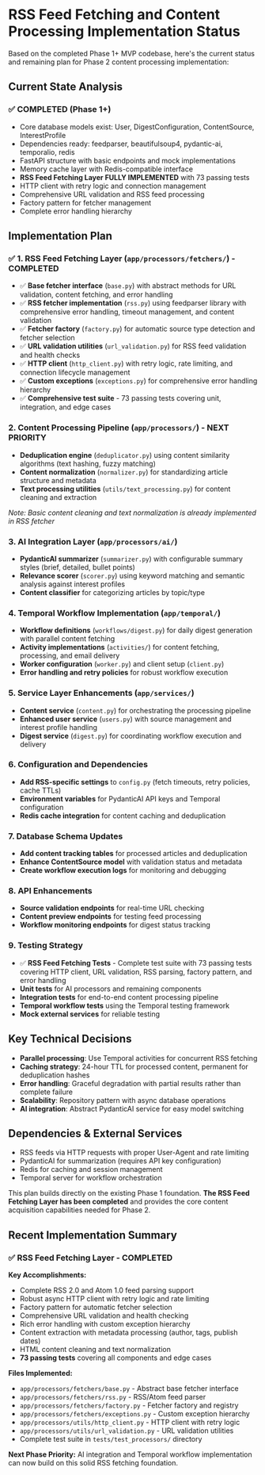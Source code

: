 # RSS Feed Fetching and Content Processing Implementation Status

Based on the completed Phase 1+ MVP codebase, here's the current status and remaining plan for Phase 2 content processing implementation:

## Current State Analysis

### ✅ COMPLETED (Phase 1+)
- Core database models exist: User, DigestConfiguration, ContentSource, InterestProfile
- Dependencies ready: feedparser, beautifulsoup4, pydantic-ai, temporalio, redis
- FastAPI structure with basic endpoints and mock implementations
- Memory cache layer with Redis-compatible interface
- **RSS Feed Fetching Layer FULLY IMPLEMENTED** with 73 passing tests
- HTTP client with retry logic and connection management
- Comprehensive URL validation and RSS feed processing
- Factory pattern for fetcher management
- Complete error handling hierarchy

## Implementation Plan

### ✅ 1. RSS Feed Fetching Layer (`app/processors/fetchers/`) - **COMPLETED**
- ✅ **Base fetcher interface** (`base.py`) with abstract methods for URL validation, content fetching, and error handling
- ✅ **RSS fetcher implementation** (`rss.py`) using feedparser library with comprehensive error handling, timeout management, and content validation
- ✅ **Fetcher factory** (`factory.py`) for automatic source type detection and fetcher selection
- ✅ **URL validation utilities** (`url_validation.py`) for RSS feed validation and health checks
- ✅ **HTTP client** (`http_client.py`) with retry logic, rate limiting, and connection lifecycle management
- ✅ **Custom exceptions** (`exceptions.py`) for comprehensive error handling hierarchy
- ✅ **Comprehensive test suite** - 73 passing tests covering unit, integration, and edge cases

### 2. Content Processing Pipeline (`app/processors/`) - **NEXT PRIORITY**
- **Deduplication engine** (`deduplicator.py`) using content similarity algorithms (text hashing, fuzzy matching)
- **Content normalization** (`normalizer.py`) for standardizing article structure and metadata
- **Text processing utilities** (`utils/text_processing.py`) for content cleaning and extraction

*Note: Basic content cleaning and text normalization is already implemented in RSS fetcher*

### 3. AI Integration Layer (`app/processors/ai/`)
- **PydanticAI summarizer** (`summarizer.py`) with configurable summary styles (brief, detailed, bullet points)
- **Relevance scorer** (`scorer.py`) using keyword matching and semantic analysis against interest profiles
- **Content classifier** for categorizing articles by topic/type

### 4. Temporal Workflow Implementation (`app/temporal/`)
- **Workflow definitions** (`workflows/digest.py`) for daily digest generation with parallel content fetching
- **Activity implementations** (`activities/`) for content fetching, processing, and email delivery
- **Worker configuration** (`worker.py`) and client setup (`client.py`)
- **Error handling and retry policies** for robust workflow execution

### 5. Service Layer Enhancements (`app/services/`)
- **Content service** (`content.py`) for orchestrating the processing pipeline
- **Enhanced user service** (`users.py`) with source management and interest profile handling
- **Digest service** (`digest.py`) for coordinating workflow execution and delivery

### 6. Configuration and Dependencies
- **Add RSS-specific settings** to `config.py` (fetch timeouts, retry policies, cache TTLs)
- **Environment variables** for PydanticAI API keys and Temporal configuration
- **Redis cache integration** for content caching and deduplication

### 7. Database Schema Updates
- **Add content tracking tables** for processed articles and deduplication
- **Enhance ContentSource model** with validation status and metadata
- **Create workflow execution logs** for monitoring and debugging

### 8. API Enhancements
- **Source validation endpoints** for real-time URL checking
- **Content preview endpoints** for testing feed processing
- **Workflow monitoring endpoints** for digest status tracking

### 9. Testing Strategy
- ✅ **RSS Feed Fetching Tests** - Complete test suite with 73 passing tests covering HTTP client, URL validation, RSS parsing, factory pattern, and error handling
- **Unit tests** for AI processors and remaining components
- **Integration tests** for end-to-end content processing pipeline
- **Temporal workflow tests** using the Temporal testing framework
- **Mock external services** for reliable testing

## Key Technical Decisions
- **Parallel processing**: Use Temporal activities for concurrent RSS fetching
- **Caching strategy**: 24-hour TTL for processed content, permanent for deduplication hashes
- **Error handling**: Graceful degradation with partial results rather than complete failure
- **Scalability**: Repository pattern with async database operations
- **AI integration**: Abstract PydanticAI service for easy model switching

## Dependencies & External Services
- RSS feeds via HTTP requests with proper User-Agent and rate limiting
- PydanticAI for summarization (requires API key configuration)
- Redis for caching and session management
- Temporal server for workflow orchestration

This plan builds directly on the existing Phase 1 foundation. **The RSS Feed Fetching Layer has been completed** and provides the core content acquisition capabilities needed for Phase 2.

## Recent Implementation Summary

### ✅ RSS Feed Fetching Layer - COMPLETED

**Key Accomplishments:**
- Complete RSS 2.0 and Atom 1.0 feed parsing support
- Robust async HTTP client with retry logic and rate limiting
- Factory pattern for automatic fetcher selection
- Comprehensive URL validation and health checking
- Rich error handling with custom exception hierarchy
- Content extraction with metadata processing (author, tags, publish dates)
- HTML content cleaning and text normalization
- **73 passing tests** covering all components and edge cases

**Files Implemented:**
- `app/processors/fetchers/base.py` - Abstract base fetcher interface
- `app/processors/fetchers/rss.py` - RSS/Atom feed parser
- `app/processors/fetchers/factory.py` - Fetcher factory and registry
- `app/processors/fetchers/exceptions.py` - Custom exception hierarchy
- `app/processors/utils/http_client.py` - HTTP client with retry logic
- `app/processors/utils/url_validation.py` - URL validation utilities
- Complete test suite in `tests/test_processors/` directory

**Next Phase Priority:** AI integration and Temporal workflow implementation can now build on this solid RSS fetching foundation.